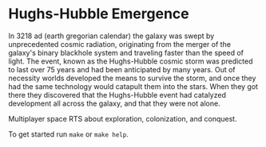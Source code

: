 # Hughs-Hubble Emergence

In 3218 ad (earth gregorian calendar) the galaxy was swept by unprecedented cosmic radiation, originating from the merger of the galaxy's binary blackhole system and traveling faster than the speed of light. The event, known as the Hughs-Hubble cosmic storm was predicted to last over 75 years and had been anticipated by many years. Out of necessity worlds developed the means to survive the storm, and once they had the same technology would catapult them into the stars. When they got there they discovered that the Hughs-Hubble event had catalyzed development all across the galaxy, and that they were not alone.

Multiplayer space RTS about exploration, colonization, and conquest.

To get started run `make` or `make help`.
